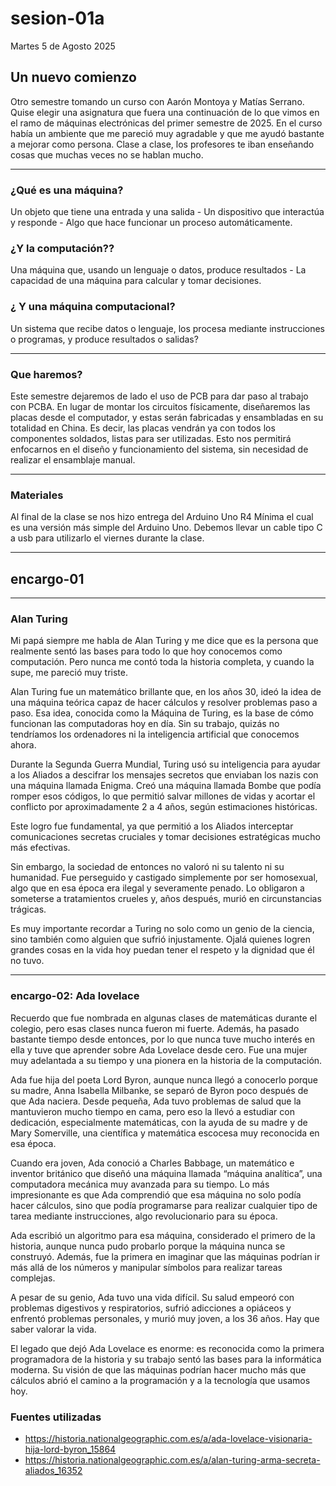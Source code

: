 # sesion-01a

Martes 5 de Agosto 2025

## Un nuevo comienzo

Otro semestre tomando un curso con Aarón Montoya y Matías Serrano. Quise elegir una asignatura que fuera una continuación de lo que vimos en el ramo de máquinas electrónicas del primer semestre de 2025. En el curso había un ambiente que me pareció muy agradable y que me ayudó bastante a mejorar como persona. Clase a clase, los profesores te iban enseñando cosas que muchas veces no se hablan mucho.

***

### ¿Qué es una máquina?

Un objeto que tiene una entrada y una salida - Un dispositivo que interactúa y responde - Algo que hace funcionar un proceso automáticamente.

### ¿Y la computación??

Una máquina que, usando un lenguaje o datos, produce resultados - La capacidad de una máquina para calcular y tomar decisiones.

### ¿ Y una máquina computacional?

Un sistema que recibe datos o lenguaje, los procesa mediante instrucciones o programas, y produce resultados o salidas?

***

### Que haremos?

Este semestre dejaremos de lado el uso de PCB para dar paso al trabajo con PCBA. En lugar de montar los circuitos físicamente, diseñaremos las placas desde el computador, y estas serán fabricadas y ensambladas en su totalidad en China. Es decir, las placas vendrán ya con todos los componentes soldados, listas para ser utilizadas. Esto nos permitirá enfocarnos en el diseño y funcionamiento del sistema, sin necesidad de realizar el ensamblaje manual.

***

### Materiales

Al final de la clase se nos hizo entrega del Arduino Uno R4 Mínima el cual es una versión más simple del Arduino Uno. Debemos llevar un cable tipo C a usb para utilizarlo el viernes durante la clase.

***

## encargo-01

***

### Alan Turing

Mi papá siempre me habla de Alan Turing y me dice que es la persona que realmente sentó las bases para todo lo que hoy conocemos como computación. Pero nunca me contó toda la historia completa, y cuando la supe, me pareció muy triste.

Alan Turing fue un matemático brillante que, en los años 30, ideó la idea de una máquina teórica capaz de hacer cálculos y resolver problemas paso a paso. Esa idea, conocida como la Máquina de Turing, es la base de cómo funcionan las computadoras hoy en día. Sin su trabajo, quizás no tendríamos los ordenadores ni la inteligencia artificial que conocemos ahora.

Durante la Segunda Guerra Mundial, Turing usó su inteligencia para ayudar a los Aliados a descifrar los mensajes secretos que enviaban los nazis con una máquina llamada Enigma. Creó una máquina llamada Bombe que podía romper esos códigos, lo que permitió salvar millones de vidas y acortar el conflicto por aproximadamente 2 a 4 años, según estimaciones históricas.

Este logro fue fundamental, ya que permitió a los Aliados interceptar comunicaciones secretas cruciales y tomar decisiones estratégicas mucho más efectivas.

Sin embargo, la sociedad de entonces no valoró ni su talento ni su humanidad. Fue perseguido y castigado simplemente por ser homosexual, algo que en esa época era ilegal y severamente penado. Lo obligaron a someterse a tratamientos crueles y, años después, murió en circunstancias trágicas.

Es muy importante recordar a Turing no solo como un genio de la ciencia, sino también como alguien que sufrió injustamente. Ojalá quienes logren grandes cosas en la vida hoy puedan tener el respeto y la dignidad que él no tuvo.

***

### encargo-02: Ada lovelace

Recuerdo que fue nombrada en algunas clases de matemáticas durante el colegio, pero esas clases nunca fueron mi fuerte. Además, ha pasado bastante tiempo desde entonces, por lo que nunca tuve mucho interés en ella y tuve que aprender sobre Ada Lovelace desde cero. Fue una mujer muy adelantada a su tiempo y una pionera en la historia de la computación.

Ada fue hija del poeta Lord Byron, aunque nunca llegó a conocerlo porque su madre, Anna Isabella Milbanke, se separó de Byron poco después de que Ada naciera. Desde pequeña, Ada tuvo problemas de salud que la mantuvieron mucho tiempo en cama, pero eso la llevó a estudiar con dedicación, especialmente matemáticas, con la ayuda de su madre y de Mary Somerville, una científica y matemática escocesa muy reconocida en esa época.

Cuando era joven, Ada conoció a Charles Babbage, un matemático e inventor británico que diseñó una máquina llamada “máquina analítica”, una computadora mecánica muy avanzada para su tiempo. Lo más impresionante es que Ada comprendió que esa máquina no solo podía hacer cálculos, sino que podía programarse para realizar cualquier tipo de tarea mediante instrucciones, algo revolucionario para su época.

Ada escribió un algoritmo para esa máquina, considerado el primero de la historia, aunque nunca pudo probarlo porque la máquina nunca se construyó. Además, fue la primera en imaginar que las máquinas podrían ir más allá de los números y manipular símbolos para realizar tareas complejas.

A pesar de su genio, Ada tuvo una vida difícil. Su salud empeoró con problemas digestivos y respiratorios, sufrió adicciones a opiáceos y enfrentó problemas personales, y murió muy joven, a los 36 años. Hay que saber valorar la vida.

El legado que dejó Ada Lovelace es enorme: es reconocida como la primera programadora de la historia y su trabajo sentó las bases para la informática moderna. Su visión de que las máquinas podrían hacer mucho más que cálculos abrió el camino a la programación y a la tecnología que usamos hoy.

### Fuentes utilizadas

* <https://historia.nationalgeographic.com.es/a/ada-lovelace-visionaria-hija-lord-byron_15864>
* <https://historia.nationalgeographic.com.es/a/alan-turing-arma-secreta-aliados_16352>
